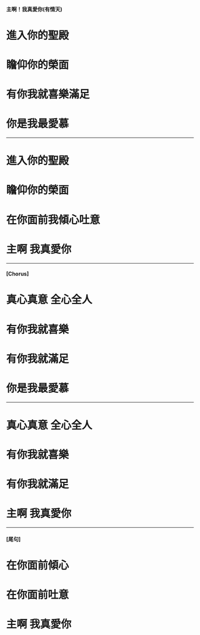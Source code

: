 
#### 主啊！我真愛你(有情天)

# 進入你的聖殿 
# 瞻仰你的榮面 
# 有你我就喜樂滿足 
# 你是我最愛慕 

---

# 進入你的聖殿 
# 瞻仰你的榮面 
# 在你面前我傾心吐意 
# 主啊 我真愛你

---

#### [Chorus]
# 真心真意 全心全人 
# 有你我就喜樂 
# 有你我就滿足 
# 你是我最愛慕

---

# 真心真意 全心全人 
# 有你我就喜樂 
# 有你我就滿足 
# 主啊 我真愛你

---

#### [尾句]
# 在你面前傾心 
# 在你面前吐意 
# 主啊 我真愛你 